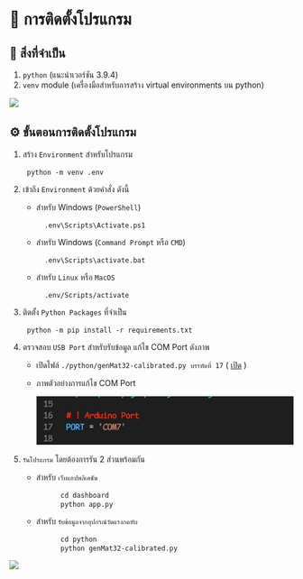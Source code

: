 # 📝 การติดตั้งโปรแกรม


## 📌 สิ่งที่จำเป็น
1. `python` (แนะนำเวอร์ชัน 3.9.4)
2. `venv` module (เครื่องมือสำหรับการสร้าง virtual environments บน python)

![](https://i.imgur.com/waxVImv.png)

## ⚙️ ขั้นตอนการติดตั้งโปรแกรม
1. สร้าง `Environment` สำหรับโปรแกรม

        python -m venv .env

2. เข้าถึง `Environment` ด้วยคำสั่ง ดังนี้

    - สำหรับ Windows (`PowerShell`)

            .env\Scripts\Activate.ps1

    - สำหรับ Windows (`Command Prompt` หรือ `CMD`)

            .env\Scripts\activate.bat

    - สำหรับ `Linux` หรือ `MacOS`

            .env/Scripts/activate

3. ติดตั้ง `Python Packages` ที่จำเป็น
        
        python -m pip install -r requirements.txt

4. ตรวจสอบ `USB Port` สำหรับรับข้อมูล แก้ไข COM Port ดังภาพ 

    - เปิดไฟล์ `./python/genMat32-calibrated.py บรรทัดที่ 17`  ( [เปิด](./python/genMat32-calibrated.py#L17) )

    - ภาพตัวอย่างการแก้ไข COM Port

        ![](./port.JPG "ตรวจสอบ USB Port สำหรับรับข้อมูล")


5. `รันโปรแกรม` โดยต้องการรัน 2 ส่วนพร้อมกัน

    - สำหรับ `เว็บแอปพลิเคชัน`

                cd dashboard
                python app.py

    - สำหรับ `รับข้อมูลจากอุปกรณ์วัดแรงกดทับ`
    
                cd python 
                python genMat32-calibrated.py

![](https://i.imgur.com/waxVImv.png)